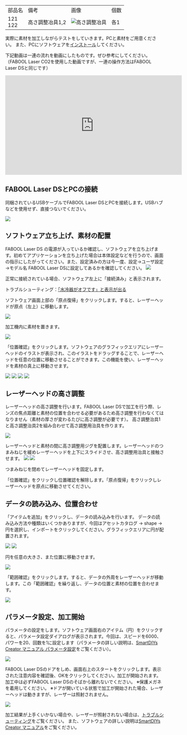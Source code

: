 <table class="packing-list">
    <tbody>
        <tr>
            <td>部品名</td>
            <td>備考</td>
            <td class="packing-img">画像</td>
            <td>個数</td>
        </tr>
        <tr>
            <td>
                121<br>
                122
            </td>
            <td>高さ調整冶具1,2</td>
            <td><img src="./images/packing/121-122.jpg" alt="高さ調整冶具"/>
                </a></td>
            <td>各1</td>
        </tr>
    </tbody>
</table>

実際に素材を加工しながらテストをしていきます。PCと素材をご用意ください。
また、PCにソフトウェアを[インストール](/manual/smartdiys-creator-install/)してください。

下記動画は一連の流れを動画にしたものです。ぜひ参考にしてください。（FABOOL Laser CO2を使用した動画ですが、一連の操作方法はFABOOL Laser DSと同じです）

<div class="iframe-content">
<iframe width="560" height="315" src="https://www.youtube.com/embed/LVbuw3I5Msw" frameborder="0" allow="accelerometer; autoplay; encrypted-media; gyroscope; picture-in-picture" allowfullscreen></iframe>
</div>

## FABOOL Laser DSとPCの接続
同梱されているUSBケーブルでFABOOL Laser DSとPCを接続します。USBハブなどを使用せず、直接つないでください。

<img src="./images/34-5/001.jpg">

## ソフトウェア立ち上げ、素材の配置
FABOOL Laser DS の電源が入っているか確認し、ソフトウェアを立ち上げます。初めてアプリケーションを立ち上げた場合は本体設定などを行うので、画面の指示にしたがってください。また、設定済みの方は今一度、設定→ユーザ設定→モデル名 FABOOL Laser DSに設定してあるかを確認してください。
<img src="./images/34-5/008.jpg">

正常に接続されている場合、ソフトウェア左上に「接続済み」と表示されます。

トラブルシューティング：[「水冷器がオフです」と表示が出る](https://www.smartdiys.com/support/product/fl-trouble/water-cooler/)

ソフトウェア画面上部の「原点復帰」をクリックします。すると、レーザーヘッドが原点（左上）に移動します。

<img src="./images/34-5/009.jpg">

加工機内に素材を置きます。

<img src="./images/34-5/002.jpg">

「位置確認」をクリックします。ソフトウェアのグラフィックエリアにレーザーヘッドのイラストが表示され、このイラストをドラッグすることで、レーザーヘッドを任意の位置に移動させることができます。この機能を使い、レーザーヘッドを素材の真上に移動させます。

<img src="./images/34-5/010.jpg">

<img src="./images/34-5/011.jpg">

<img src="./images/34-5/012.jpg">

<img src="./images/34-5/003.jpg">

## レーザーヘッドの高さ調整
レーザーヘッドの高さ調整を行います。FABOOL Laser DSで加工を行う際、レンズの焦点距離と素材の位置を合わせる必要があるため高さ調整を行わなくてはなりません（素材の厚さが変わるたびに高さ調整が必要です）。
高さ調整治具1と高さ調整治具2を組み合わせて高さ調整用治具を作ります。

<img src="./images/34-5/004.jpg">

レーザーヘッドと素材の間に高さ調整用ジグを配置します。レーザーヘッドのつまみねじを緩めレーザーヘッドを上下にスライドさせ、高さ調整用治具と接触させます。
<img src="./images/34-5/005.jpg">
<img src="./images/34-5/007.jpg">

つまみねじを閉めてレーザーヘッドを固定します。

「位置確認」をクリックし位置確認を解除します。「原点復帰」をクリックしレーザーヘッドを原点に移動させてください。

## データの読み込み、位置合わせ
「アイテムを追加」をクリックし、データの読み込みを行います。
データの読み込み方法や種類はいくつかありますが、今回はアセットカタログ → shape → 円を選択し、インポートをクリックしてください。グラフィックエリアに円が配置されます。

<img src="./images/34-5/013.jpg">

<img src="./images/34-5/014.jpg">

円を任意の大きさ、また位置に移動させます。

<img src="./images/34-5/015.jpg">

「範囲確認」をクリックします。すると、データの外周をレーザーヘッドが移動します。この「範囲確認」を繰り返し、データの位置と素材の位置を合わせます。

<img src="./images/34-5/006.jpg">


## パラメータ設定、加工開始
パラメータの設定をします。ソフトウェア画面右のアイテム（円）をクリックすると、パラメータ設定ダイアログが表示されます。今回は、スピードを6000、パワーを20、回数を1に設定します（パラメータの詳しい説明は、[SmartDIYs Creator マニュアル パラメータ設定](https://www.smartdiys.com/manual/smartdiys-creator-parameter/)をご覧ください）。

<img src="./images/34-5/016.jpg">

FABOOL Laser DSのドアをしめ、画面右上のスタートをクリックします。表示された注意内容を確認後、OKをクリックしてください。加工が開始されます。加工中は必ずFABOOL Laser DSのそばから離れないでください。
※保護メガネを着用してください。
※ドアが開いている状態で加工が開始された場合、レーザーヘッドは動きますが、レーザーは照射されません。

<img src="./images/34-5/017.jpg">

加工結果が上手くいかない場合や、レーザーが照射されない場合は、[トラブルシューティング](https://www.smartdiys.com/support/product/fl-trouble/)をご覧ください。
また、ソフトウェアの詳しい説明は[SmartDIYs Creator マニュアル](https://www.smartdiys.com/manual/smartdiys-creator-about/)をご覧ください。
